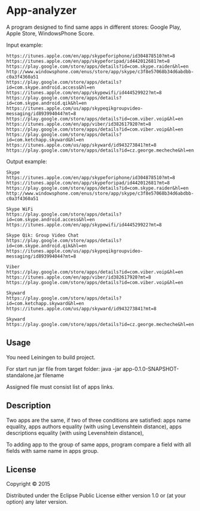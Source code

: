 ﻿# App-analyzer

A program designed to find same apps in different stores: Google Play, Apple Store, WindowsPhone Score.

Input example:

	https://itunes.apple.com/en/app/skype­for­iphone/id304878510?mt=8
	https://itunes.apple.com/en/app/skype­for­ipad/id442012681?mt=8
	https://play.google.com/store/apps/details?id=com.skype.raider&hl=en
	http://www.windowsphone.com/en­us/store/app/skype/c3f8e570­68b3­4d6a­bdbb­c0a3f4360a51
	https://play.google.com/store/apps/details?id=com.skype.android.access&hl=en
	https://itunes.apple.com/en/app/skype­wifi/id444529922?mt=8
	https://play.google.com/store/apps/details?id=com.skype.android.qik&hl=en
	https://itunes.apple.com/us/app/skype­qik­group­video­messaging/id893994044?mt=8
	https://play.google.com/store/apps/details?id=com.viber.voip&hl=en
	https://itunes.apple.com/en/app/viber/id382617920?mt=8
	https://play.google.com/store/apps/details?id=com.viber.voip&hl=en
	https://play.google.com/store/apps/details?id=com.ketchapp.skyward&hl=en
	https://itunes.apple.com/us/app/skyward/id943273841?mt=8
	https://play.google.com/store/apps/details?id=cz.george.mecheche&hl=en

Output example:

	Skype
	https://itunes.apple.com/en/app/skype­for­iphone/id304878510?mt=8
	https://itunes.apple.com/en/app/skype­for­ipad/id442012681?mt=8
	https://play.google.com/store/apps/details?id=com.skype.raider&hl=en
	http://www.windowsphone.com/en­us/store/app/skype/c3f8e570­68b3­4d6a­bdbb­c0a3f4360a51

	Skype WiFi
	https://play.google.com/store/apps/details?id=com.skype.android.access&hl=en
	https://itunes.apple.com/en/app/skype­wifi/id444529922?mt=8

	Skype Qik: Group Video Chat
	https://play.google.com/store/apps/details?id=com.skype.android.qik&hl=en
	https://itunes.apple.com/us/app/skype­qik­group­video­messaging/id893994044?mt=8

	Viber
	https://play.google.com/store/apps/details?id=com.viber.voip&hl=en
	https://itunes.apple.com/en/app/viber/id382617920?mt=8
	https://play.google.com/store/apps/details?id=com.viber.voip&hl=en

	Skyward
	https://play.google.com/store/apps/details?id=com.ketchapp.skyward&hl=en
	https://itunes.apple.com/us/app/skyward/id943273841?mt=8	

	Skyward
	https://play.google.com/store/apps/details?id=cz.george.mecheche&hl=en


## Usage

You need Leiningen to build project.

For start run jar file from target folder:
java -jar app-0.1.0-SNAPSHOT-standalone.jar filename

Assigned file must consist list of apps links.

## Description

Two apps are the same, if two of three conditions are satisfied:
	apps name equality,
	apps authors equality (with using Levenshtein distance),
	apps descriptions equality (with using Levenshtein distance),

To adding app to the group of same apps, program compare a field with all fields with same name in apps group.

## License

Copyright © 2015

Distributed under the Eclipse Public License either version 1.0 or (at
your option) any later version.
